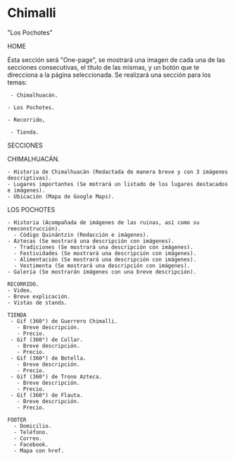 # Chimalli
"Los Pochotes"

HOME 

Ésta sección será "One-page", se mostrará una imagen de cada una de las secciones consecutivas, el título de las mismas, y un botón que te direcciona a la página seleccionada. Se realizará una sección para los temas:

     - Chimalhuacán.

    - Los Pochotes.

    - Recorrido,

     - Tienda.

 SECCIONES 

  CHIMALHUACÁN.

    - Historia de Chimalhuacán (Redactada de manera breve y con 3 imágenes descriptivas).
    - Lugares importantes (Se motrará un listado de los lugares destacados e imágenes).
    - Ubicación (Mapa de Google Maps).

  LOS POCHOTES

    - Historia (Acompañada de imágenes de las ruinas, así como su reeconstrucción).
      - Código Quinántzin (Redacción e imágenes).
    - Aztecas (Se mostrará una descripción con imágenes).
      - Tradiciones (Se mostrará una descripción con imágenes).
      - Festividades (Se mostrará una descripción con imágenes).
      - Alimentación (Se mostrará una descripción con imágenes).
      - Vestimenta (Se mostrará una descripción con imágenes).
    - Galería (Se mostrarán imágenes con una breve descripción).
 
    RECORRIDO.
    - Video.
    - Breve explicación.
    - Vistas de stands.

    TIENDA
     - Gif (360°) de Guerrero Chimalli.
       - Breve descripción.
       - Precio.
     - Gif (360°) de Collar.
       - Breve descripción.
       - Precio.
     - Gif (360°) de Botella.
       - Breve descripción.
       - Precio.
     - Gif (360°) de Trono Azteca.
       - Breve descripción.
       - Precio.
     - Gif (360°) de Flauta.
       - Breve descripción.
       - Precio.

    FOOTER
      - Domicilio.
      - Teléfono.
      - Correo.
      - Facebook.
      - Mapa con href.
